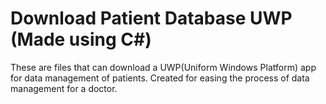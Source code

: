 ﻿# Download Patient Database UWP (Made using C#)
These are files that can download a UWP(Uniform Windows Platform) app for data management of patients. Created for easing the process of data management for a doctor. 
